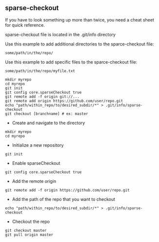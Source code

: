 ## sparse-checkout

If you have to look something up more than twice, you need a cheat sheet for quick reference.

sparse-checkout file is located in the .git/info directory

Use this example to add additional directories to the sparce-checkout file:
```
some/path/in/the/repo/
```

Use this example to add specific files to the sparce-checkout file:
```
some/path/in/the/repo/myfile.txt
```

```
mkdir myrepo
cd myrepo
git init
git config core.sparseCheckout true
git remote add -f origin git://...
git remote add origin https://github.com/user/repo.git
echo "path/within_repo/to/desired_subdir/*" > .git/info/sparse-checkout
git checkout [branchname] # ex: master
```

* Create and navigate to the directory 
```
mkdir myrepo
cd myrepo
```

* Initialize a new repository
```
git init
```

* Enable sparseCheckout  
```
git config core.sparseCheckout true
```

* Add the remote origin
```
git remote add -f origin https://github.com/user/repo.git
```

* Add the path of the repo that you want to checkout 
```
echo "path/within_repo/to/desired_subdir/*" > .git/info/sparse-checkout
```

* Checkout the repo
```
git checkout master
git pull origin master
```
